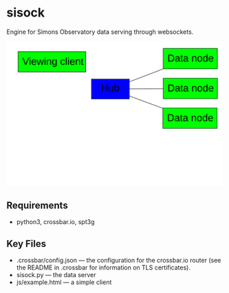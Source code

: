 # sisock
Engine for Simons Observatory data serving through websockets.

![Diagram of ](doc/diagram.svg)

## Requirements
* python3, crossbar.io, spt3g

## Key Files
* .crossbar/config.json &mdash; the configuration for the crossbar.io router (see the README in .crossbar for information on TLS certificates).
* sisock.py &mdash; the data server
* js/example.html &mdash; a simple client

